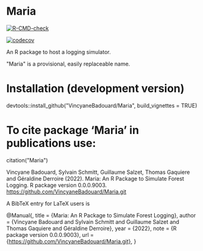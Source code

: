# Maria

[![R-CMD-check](https://github.com/VincyaneBadouard/Maria/workflows/R-CMD-check/badge.svg)](https://github.com/VincyaneBadouard/Maria/actions)

[![codecov](https://codecov.io/gh/VincyaneBadouard/Maria/branch/master/graph/badge.svg?token=ZG0R29IKA2)](https://codecov.io/gh/VincyaneBadouard/Maria)

An R package to host a logging simulator.

"Maria" is a provisional, easily replaceable name.


# Installation (development version)

devtools::install_github("VincyaneBadouard/Maria", build_vignettes = TRUE)

# To cite package ‘Maria’ in publications use:
citation("Maria")

Vincyane Badouard, Sylvain Schmitt, Guillaume Salzet, Thomas Gaquiere and Géraldine Derroire (2022).
Maria: An R Package to Simulate Forest Logging. R package version 0.0.0.9003.
https://github.com/VincyaneBadouard/Maria.git

A BibTeX entry for LaTeX users is

@Manual{,
title = {Maria: An R Package to Simulate Forest Logging},
author = {Vincyane Badouard and Sylvain Schmitt and Guillaume Salzet and Thomas Gaquiere and Géraldine Derroire},
year = {2022},
note = {R package version 0.0.0.9003},
url = {https://github.com/VincyaneBadouard/Maria.git},
}
